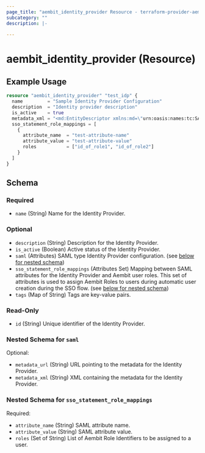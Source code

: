 ```yaml
---
page_title: "aembit_identity_provider Resource - terraform-provider-aembit"
subcategory: ""
description: |-
  
---
```


# aembit_identity_provider (Resource)



## Example Usage

```terraform
resource "aembit_identity_provider" "test_idp" {
  name         = "Sample Identity Provider Configuration"
  description  = "Identity provider description"
  is_active    = true
  metadata_xml = "<md:EntityDescriptor xmlns:md=\"urn:oasis:names:tc:SAML:2.0:metadata\" entityID=\"https://sample.test/path\"></md:EntityDescriptor>"
  sso_statement_role_mappings = [
    {
      attribute_name  = "test-attribute-name"
      attribute_value = "test-attribute-value"
      roles           = ["id_of_role1", "id_of_role2"]
    }
  ]
}
```

<!-- schema generated by tfplugindocs -->
## Schema

### Required

- `name` (String) Name for the Identity Provider.

### Optional

- `description` (String) Description for the Identity Provider.
- `is_active` (Boolean) Active status of the Identity Provider.
- `saml` (Attributes) SAML type Identity Provider configuration. (see [below for nested schema](#nestedatt--saml))
- `sso_statement_role_mappings` (Attributes Set) Mapping between SAML attributes for the Identity Provider and Aembit user roles. This set of attributes is used to assign Aembit Roles to users during automatic user creation during the SSO flow. (see [below for nested schema](#nestedatt--sso_statement_role_mappings))
- `tags` (Map of String) Tags are key-value pairs.

### Read-Only

- `id` (String) Unique identifier of the Identity Provider.

<a id="nestedatt--saml"></a>
### Nested Schema for `saml`

Optional:

- `metadata_url` (String) URL pointing to the metadata for the Identity Provider.
- `metadata_xml` (String) XML containing the metadata for the Identity Provider.


<a id="nestedatt--sso_statement_role_mappings"></a>
### Nested Schema for `sso_statement_role_mappings`

Required:

- `attribute_name` (String) SAML attribute name.
- `attribute_value` (String) SAML attribute value.
- `roles` (Set of String) List of Aembit Role Identifiers to be assigned to a user.
